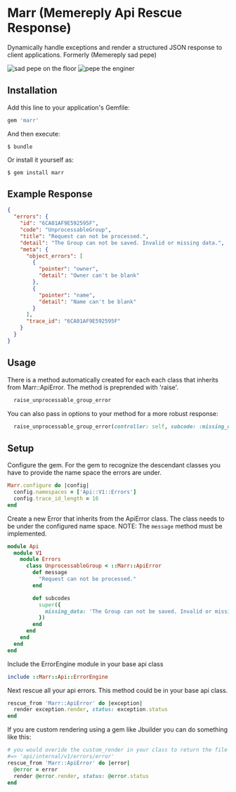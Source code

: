 # Marr (Memereply Api Rescue Response)

Dynamically handle exceptions and render a structured JSON response to client applications.
Formerly (Memereply sad pepe)

![sad pepe on the floor](https://www.meme-arsenal.com/memes/1adf62bd401ea536f9e6d4df9097201b.jpg)
![pepe the enginer](https://images-cdn.9gag.com/photo/ajq1ePg_700b.jpg)

## Installation

Add this line to your application's Gemfile:

```ruby
gem 'marr'
```

And then execute:

    $ bundle

Or install it yourself as:

    $ gem install marr

## Example Response

```json
{
  "errors": {
    "id": "6CA01AF9E592595F",
    "code": "UnprocessableGroup",
    "title": "Request can not be processed.",
    "detail": "The Group can not be saved. Invalid or missing data.",
    "meta": {
      "object_errors": [
        {
          "pointer": "owner",
          "detail": "Owner can't be blank"
        },
        {
          "pointer": "name",
          "detail": "Name can't be blank"
        }
      ],
      "trace_id": "6CA01AF9E592595F"
    }
  }
}
```

## Usage

There is a method automatically created for each each class that inherits from Marr::ApiError. The method is preprended with 'raise'.

```ruby
  raise_unprocessable_group_error
```

You can also pass in options to your method for a more robust response:

```ruby
  raise_unprocessable_group_error(controller: self, subcode: :missing_data, object: @group)
```

## Setup

Configure the gem. For the gem to recognize the descendant classes you have to provide the name space the errors are under.

```ruby
Marr.configure do |config|
  config.namespaces = ['Api::V1::Errors']
  config.trace_id_length = 16
end
```

Create a new Error that inherits from the ApiError class. The class needs to be under the configured name space. NOTE: The `message` method must be implemented.

```ruby
module Api
  module V1
    module Errors
      class UnprocessableGroup < ::Marr::ApiError
        def message
          "Request can not be processed."
        end

        def subcodes
          super({
            missing_data: 'The Group can not be saved. Invalid or missing data.',
          })
        end
      end
    end
  end
end
```

Include the ErrorEngine module in your base api class

```ruby
include ::Marr::Api::ErrorEngine
```

Next rescue all your api errors. This method could be in your base api class.

```ruby
rescue_from 'Marr::ApiError' do |exception|
  render exception.render, status: exception.status
end
```

If you are custom rendering using a gem like Jbuilder you can do something like this:

```ruby
# you would overide the custom_render in your class to return the file path you want to use
#=> 'api/internal/v1/errors/error'
rescue_from 'Marr::ApiError' do |error|
  @error = error
  render @error.render, status: @error.status
end
```

